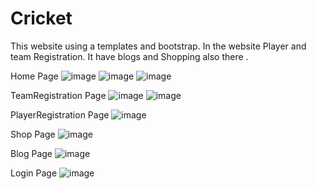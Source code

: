# Cricket
This website using a templates and bootstrap.
In the website Player and team Registration. It have blogs and Shopping also there . 

Home Page
![image](https://user-images.githubusercontent.com/69141217/125026890-0d28c980-e0a3-11eb-9d01-3b011989373b.png)
![image](https://user-images.githubusercontent.com/69141217/125027903-b58b5d80-e0a4-11eb-88ce-fa253c641561.png)
![image](https://user-images.githubusercontent.com/69141217/125027877-a9070500-e0a4-11eb-8777-a8855d6b5322.png)


TeamRegistration Page
![image](https://user-images.githubusercontent.com/69141217/125028118-10bd5000-e0a5-11eb-88be-753a350511f4.png)
![image](https://user-images.githubusercontent.com/69141217/125028141-1a46b800-e0a5-11eb-971a-b40b376e1f47.png)


PlayerRegistration Page
![image](https://user-images.githubusercontent.com/69141217/125028199-3c403a80-e0a5-11eb-99ba-38a038ab49b2.png)

Shop Page
![image](https://user-images.githubusercontent.com/69141217/125028245-5417be80-e0a5-11eb-91ff-c2d3ad5a77de.png)

Blog Page
![image](https://user-images.githubusercontent.com/69141217/125028306-6d206f80-e0a5-11eb-8d72-772204953fea.png)


Login Page
![image](https://user-images.githubusercontent.com/69141217/125028361-832e3000-e0a5-11eb-8e89-059e5336586f.png)
